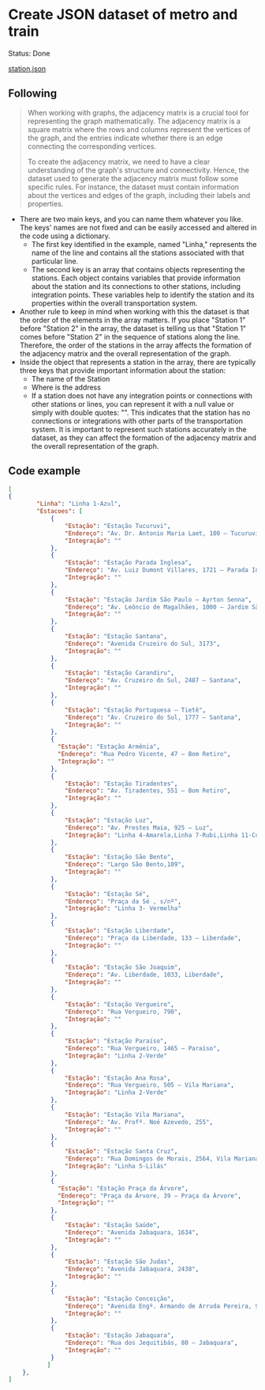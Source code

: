 # Create JSON dataset of metro and train

Status: Done

[station.json](Create%20JSON%20dataset%20of%20metro%20and%20train%205a17d85cf3b8443bbffa1d67500facba/station.json)

## Following

> When working with graphs, the adjacency matrix is a crucial tool for representing the graph mathematically. The adjacency matrix is a square matrix where the rows and columns represent the vertices of the graph, and the entries indicate whether there is an edge connecting the corresponding vertices.
> 
> 
> To create the adjacency matrix, we need to have a clear understanding of the graph's structure and connectivity. Hence, the dataset used to generate the adjacency matrix must follow some specific rules. For instance, the dataset must contain information about the vertices and edges of the graph, including their labels and properties.
> 

- There are two main keys, and you can name them whatever you like. The keys' names are not fixed and can be easily accessed and altered in the code using a dictionary.
    - The first key identified in the example, named "Linha," represents the name of the line and contains all the stations associated with that particular line.
    - The second key is an array that contains objects representing the stations. Each object contains variables that provide information about the station and its connections to other stations, including integration points. These variables help to identify the station and its properties within the overall transportation system.
- Another rule to keep in mind when working with this the dataset is that the order of the elements in the array matters. If you place "Station 1" before "Station 2" in the array, the dataset is telling us that "Station 1" comes before "Station 2" in the sequence of stations along the line. Therefore, the order of the stations in the array affects the formation of the adjacency matrix and the overall representation of the graph.
- Inside the object that represents a station in the array, there are typically three keys that provide important information about the station:
    - The name of the Station
    - Where is the address
    - If a station does not have any integration points or connections with other stations or lines, you can represent it with a null value or simply with double quotes: "". This indicates that the station has no connections or integrations with other parts of the transportation system. It is important to represent such stations accurately in the dataset, as they can affect the formation of the adjacency matrix and the overall representation of the graph.

## Code example

```json
[
{
        "Linha": "Linha 1-Azul",
        "Estacoes": [
            {
                "Estação": "Estação Tucuruvi",
                "Endereço": "Av. Dr. Antonio Maria Laet, 100 – Tucuruvi",
                "Integração": ""
            },
            {
                "Estação": "Estação Parada Inglesa",
                "Endereço": "Av. Luiz Dumont Villares, 1721 – Parada Inglesa",
                "Integração": ""
            },
            {
                "Estação": "Estação Jardim São Paulo – Ayrton Senna",
                "Endereço": "Av. Leôncio de Magalhães, 1000 – Jardim São Paulo",
                "Integração": ""
            },
            {
                "Estação": "Estação Santana",
                "Endereço": "Avenida Cruzeiro do Sul, 3173",
                "Integração": ""
            },
            {
                "Estação": "Estação Carandiru",
                "Endereço": "Av. Cruzeiro do Sul, 2487 – Santana",
                "Integração": ""
            },
            {
                "Estação": "Estação Portuguesa – Tietê",
                "Endereço": "Av. Cruzeiro do Sul, 1777 – Santana",
                "Integração": ""
            },
            {
              "Estação": "Estação Armênia",
              "Endereço": "Rua Pedro Vicente, 47 – Bom Retiro",
              "Integração": ""
            },
            {
                "Estação": "Estação Tiradentes",
                "Endereço": "Av. Tiradentes, 551 – Bom Retiro",
                "Integração": ""
            },
            {
                "Estação": "Estação Luz",
                "Endereço": "Av. Prestes Maia, 925 – Luz",
                "Integração": "Linha 4-Amarela,Linha 7-Rubi,Linha 11-Coral"
            },
            {
                "Estação": "Estação São Bento",
                "Endereço": "Largo São Bento,109",
                "Integração": ""
            },
            {
                "Estação": "Estação Sé",
                "Endereço": "Praça da Sé , s/nº",
                "Integração": "Linha 3- Vermelha"
            },
            {
                "Estação": "Estação Liberdade",
                "Endereço": "Praça da Liberdade, 133 – Liberdade",
                "Integração": ""
            },
            {
                "Estação": "Estação São Joaquim",
                "Endereço": "Av. Liberdade, 1033, Liberdade",
                "Integração": ""
            },
            {
                "Estação": "Estação Vergueiro",
                "Endereço": "Rua Vergueiro, 790",
                "Integração": ""
            },
            {
                "Estação": "Estação Paraíso",
                "Endereço": "Rua Vergueiro, 1465 – Paraíso",
                "Integração": "Linha 2-Verde"
            },
            {
                "Estação": "Estação Ana Rosa",
                "Endereço": "Rua Vergueiro, 505 – Vila Mariana",
                "Integração": "Linha 2-Verde"
            },
            {
                "Estação": "Estação Vila Mariana",
                "Endereço": "Av. Profº. Noé Azevedo, 255",
                "Integração": ""
            },
            {
                "Estação": "Estação Santa Cruz",
                "Endereço": "Rua Domingos de Morais, 2564, Vila Mariana",
                "Integração": "Linha 5-Lilás"
            },
            {
              "Estação": "Estação Praça da Árvore",
              "Endereço": "Praça da Árvore, 39 – Praça da Árvore",
              "Integração": ""
            },
            {
                "Estação": "Estação Saúde",
                "Endereço": "Avenida Jabaquara, 1634",
                "Integração": ""
            },
            {
                "Estação": "Estação São Judas",
                "Endereço": "Avenida Jabaquara, 2438",
                "Integração": ""
            },
            {
                "Estação": "Estação Conceição",
                "Endereço": "Avenida Engº. Armando de Arruda Pereira, 919",
                "Integração": ""
            },
            {
                "Estação": "Estação Jabaquara",
                "Endereço": "Rua dos Jequitibás, 80 – Jabaquara",
                "Integração": ""
            }
           ]
    },
]
```